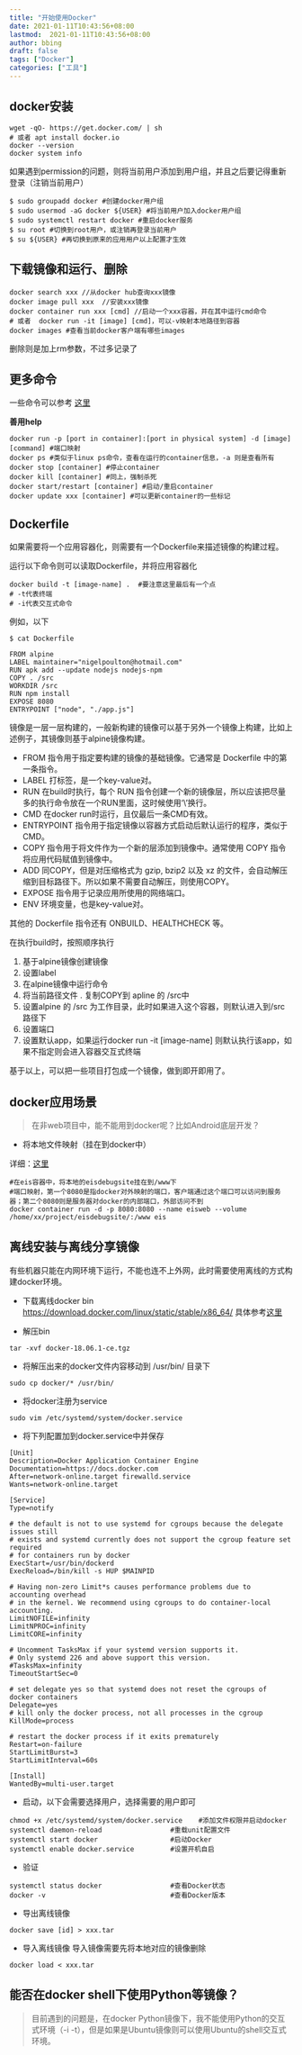 ```yaml
---
title: "开始使用Docker"
date: 2021-01-11T10:43:56+08:00
lastmod:  2021-01-11T10:43:56+08:00
author: bbing
draft: false
tags: ["Docker"]
categories: ["工具"]
---
```


## docker安装
```shell
wget -qO- https://get.docker.com/ | sh
# 或者 apt install docker.io
docker --version
docker system info
```
如果遇到permission的问题，则将当前用户添加到用户组，并且之后要记得重新登录（注销当前用户）
```shell
$ sudo groupadd docker #创建docker用户组
$ sudo usermod -aG docker ${USER} #将当前用户加入docker用户组
$ sudo systemctl restart docker #重启docker服务
$ su root #切换到root用户，或注销再登录当前用户
$ su ${USER} #再切换到原来的应用用户以上配置才生效
```

## 下载镜像和运行、删除
```shell
docker search xxx //从docker hub查询xxx镜像
docker image pull xxx  //安装xxx镜像
docker container run xxx [cmd] //启动一个xxx容器，并在其中运行cmd命令
# 或者  docker run -it [image] [cmd]，可以-v映射本地路径到容器
docker images #查看当前docker客户端有哪些images
```
删除则是加上rm参数，不过多记录了

## 更多命令

一些命令可以参考    [这里](https://www.cnblogs.com/xiadongqing/p/6144053.html)

**善用help**
```shell
docker run -p [port in container]:[port in physical system] -d [image] [command] #端口映射
docker ps #类似于linux ps命令，查看在运行的container信息，-a 则是查看所有
docker stop [container] #停止container
docker kill [container] #同上，强制杀死
docker start/restart [container] #启动/重启container
docker update xxx [container] #可以更新container的一些标记
```

## Dockerfile
如果需要将一个应用容器化，则需要有一个Dockerfile来描述镜像的构建过程。

运行以下命令则可以读取Dockerfile，并将应用容器化

```shell
docker build -t [image-name] .  #要注意这里最后有一个点
# -t代表终端
# -i代表交互式命令
```
例如，以下
```shell
$ cat Dockerfile

FROM alpine
LABEL maintainer="nigelpoulton@hotmail.com"
RUN apk add --update nodejs nodejs-npm
COPY . /src
WORKDIR /src
RUN npm install
EXPOSE 8080
ENTRYPOINT ["node", "./app.js"]
```

镜像是一层一层构建的，一般新构建的镜像可以基于另外一个镜像上构建，比如上述例子，其镜像则基于alpine镜像构建。

- FROM 指令用于指定要构建的镜像的基础镜像。它通常是 Dockerfile 中的第一条指令。
- LABEL 打标签，是一个key-value对。
- RUN 在build时执行，每个 RUN 指令创建一个新的镜像层，所以应该把尽量多的执行命令放在一个RUN里面，这时候使用‘\’换行。
- CMD 在docker run时运行，且仅最后一条CMD有效。
- ENTRYPOINT 指令用于指定镜像以容器方式启动后默认运行的程序，类似于CMD。
- COPY 指令用于将文件作为一个新的层添加到镜像中。通常使用 COPY 指令将应用代码赋值到镜像中。
- ADD 同COPY，但是对压缩格式为 gzip, bzip2 以及 xz 的文件，会自动解压缩到目标路径下。所以如果不需要自动解压，则使用COPY。
- EXPOSE 指令用于记录应用所使用的网络端口。
- ENV 环境变量，也是key-value对。

其他的 Dockerfile 指令还有 ONBUILD、HEALTHCHECK 等。

在执行build时，按照顺序执行

1. 基于alpine镜像创建镜像
2. 设置label
3. 在alpine镜像中运行命令
4. 将当前路径文件 . 复制COPY到 apline 的 /src中
5. 设置alpine 的 /src 为工作目录，此时如果进入这个容器，则默认进入到/src 路径下
6. 设置端口
7. 设置默认app，如果运行docker run -it [image-name] 则默认执行该app，如果不指定则会进入容器交互式终端

基于以上，可以把一些项目打包成一个镜像，做到即开即用了。

## docker应用场景
> 在非web项目中，能不能用到docker呢？比如Android底层开发？

- 将本地文件映射（挂在到docker中）

详细：[这里](https://jf.ssjinyao.com/2020/03/31/Docker%E5%85%B1%E4%BA%AB%E5%AD%98%E5%82%A8-%E5%85%B1%E4%BA%AB%E6%95%B0%E6%8D%AE/)

```shell
#在eis容器中，将本地的eisdebugsite挂在到/www下
#端口映射，第一个8080是指docker对外映射的端口，客户端通过这个端口可以访问到服务器；第二个8080则是服务器对docker的内部端口，外部访问不到
docker container run -d -p 8080:8080 --name eisweb --volume /home/xx/project/eisdebugsite/:/www eis
```

## 离线安装与离线分享镜像

有些机器只能在内网环境下运行，不能也连不上外网，此时需要使用离线的方式构建docker环境。

- 下载离线docker bin
https://download.docker.com/linux/static/stable/x86_64/
具体参考[这里](https://www.cnblogs.com/luoSteel/p/10038954.html)

- 解压bin
```shell
tar -xvf docker-18.06.1-ce.tgz
```

- 将解压出来的docker文件内容移动到 /usr/bin/ 目录下
```shell
sudo cp docker/* /usr/bin/
```

- 将docker注册为service
```shell
sudo vim /etc/systemd/system/docker.service
```

- 将下列配置加到docker.service中并保存
```shell
[Unit]
Description=Docker Application Container Engine
Documentation=https://docs.docker.com
After=network-online.target firewalld.service
Wants=network-online.target

[Service]
Type=notify

# the default is not to use systemd for cgroups because the delegate issues still
# exists and systemd currently does not support the cgroup feature set required
# for containers run by docker
ExecStart=/usr/bin/dockerd
ExecReload=/bin/kill -s HUP $MAINPID

# Having non-zero Limit*s causes performance problems due to accounting overhead
# in the kernel. We recommend using cgroups to do container-local accounting.
LimitNOFILE=infinity
LimitNPROC=infinity
LimitCORE=infinity

# Uncomment TasksMax if your systemd version supports it.
# Only systemd 226 and above support this version.
#TasksMax=infinity
TimeoutStartSec=0

# set delegate yes so that systemd does not reset the cgroups of docker containers
Delegate=yes
# kill only the docker process, not all processes in the cgroup
KillMode=process

# restart the docker process if it exits prematurely
Restart=on-failure
StartLimitBurst=3
StartLimitInterval=60s

[Install]
WantedBy=multi-user.target
```

- 启动，以下会需要选择用户，选择需要的用户即可
```shell
chmod +x /etc/systemd/system/docker.service    #添加文件权限并启动docker
systemctl daemon-reload                 #重载unit配置文件
systemctl start docker                  #启动Docker
systemctl enable docker.service         #设置开机自启
```

- 验证
```shell
systemctl status docker                 #查看Docker状态
docker -v                               #查看Docker版本
```

- 导出离线镜像
```shell
docker save [id] > xxx.tar
```

- 导入离线镜像
导入镜像需要先将本地对应的镜像删除
```shell
docker load < xxx.tar
```

## 能否在docker shell下使用Python等镜像？

> 目前遇到的问题是，在docker Python镜像下，我不能使用Python的交互式环境（-i -t），但是如果是Ubuntu镜像则可以使用Ubuntu的shell交互式环境。

